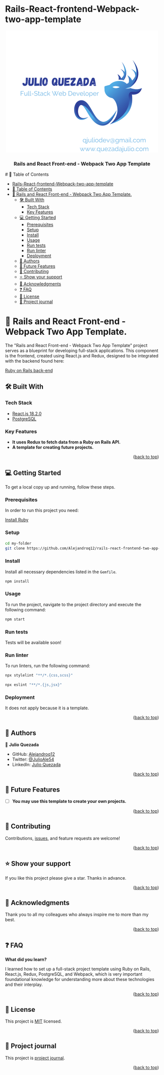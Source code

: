 # Rails-React-frontend-Webpack-two-app-template

<a name="readme-top"></a>
<div align="center">
    <img src="logo-julio.png" alt="main-logo" width="500"  height="auto" />
  <br/>
  <h3><b>Rails and React Front-end - Webpack Two App Template</b></h3>
</div>
# 📗 Table of Contents

- [Rails-React-frontend-Webpack-two-app-template](#rails-react-frontend-webpack-two-app-template)
- [📗 Table of Contents](#-table-of-contents)
- [📖 Rails and React Front-end - Webpack Two App Template. ](#-rails-and-react-front-end---webpack-two-app-template-)
  - [🛠 Built With ](#-built-with-)
    - [Tech Stack ](#tech-stack-)
    - [Key Features ](#key-features-)
  - [💻 Getting Started ](#-getting-started-)
    - [Prerequisites](#prerequisites)
    - [Setup](#setup)
    - [Install](#install)
    - [Usage](#usage)
    - [Run tests](#run-tests)
    - [Run linter](#run-linter)
    - [Deployment](#deployment)
  - [👥 Authors ](#-authors-)
  - [🔭 Future Features ](#-future-features-)
  - [🤝 Contributing ](#-contributing-)
  - [⭐️ Show your support ](#️-show-your-support-)
  - [🙏 Acknowledgments ](#-acknowledgments-)
  - [❓ FAQ ](#-faq-)
  - [📝 License ](#-license-)
  - [📝 Project journal ](#-project-journal-)

# 📖 Rails and React Front-end - Webpack Two App Template. <a name="about-project"></a>

The "Rails and React Front-end - Webpack Two App Template" project serves as a blueprint for developing full-stack applications. This component is the frontend, created using React.js and Redux, designed to be integrated with the backend found here:

[Ruby on Rails back-end](https://github.com/Alejandroq12/rails-react-backend-two-app-template)


## 🛠 Built With <a name="built-with"></a>

### Tech Stack <a name="tech-stack"></a>

  <ul>
    <li><a href="https://react.dev/">React.js 18.2.0</a></li>
    <li><a href="https://www.postgresql.org/">PostgreSQL</a></li>
  </ul>

### Key Features <a name="key-features"></a>

- **It uses Redux to fetch data from a Ruby on Rails API.**
- **A template for creating future projects.**

<p align="right">(<a href="#readme-top">back to top</a>)</p>


## 💻 Getting Started <a name="getting-started"></a>

To get a local copy up and running, follow these steps.

### Prerequisites

In order to run this project you need:

[Install Ruby](https://www.ruby-lang.org/en/documentation/installation/)

### Setup

```sh
cd my-folder
git clone https://github.com/Alejandroq12/rails-react-frontend-two-app-template.git
```

### Install

Install all necessary dependencies listed in the `Gemfile`.

```sh
npm install
```

### Usage

To run the project, navigate to the project directory and execute the following command:

```sh
npm start
```

### Run tests
Tests will be available soon!
<!-- To execute all test suites in the application, use the following command in your terminal:

```sh
rspec
``` -->

### Run linter

To run linters, run the following command:

```sh
npx stylelint "**/*.{css,scss}"
```

```sh
npx eslint "**/*.{js,jsx}"
```

### Deployment

It does not apply because it is a template.

<p align="right">(<a href="#readme-top">back to top</a>)</p>


## 👥 Authors <a name="authors"></a>

👤 **Julio Quezada**

- GitHub: [Alejandroq12](https://github.com/Alejandroq12)
- Twitter: [@JulioAle54](https://twitter.com/JulioAle54)
- LinkedIn: [Julio Quezada](https://www.linkedin.com/in/quezadajulio/)

<p align="right">(<a href="#readme-top">back to top</a>)</p>

## 🔭 Future Features <a name="future-features"></a>

- [ ] **You may use this template to create your own projects.**


<p align="right">(<a href="#readme-top">back to top</a>)</p>

## 🤝 Contributing <a name="contributing"></a>

Contributions, [issues](https://github.com/Alejandroq12/rails-react-frontend-two-app-template/issues), and feature requests are welcome!

<p align="right">(<a href="#readme-top">back to top</a>)</p>

<!-- SUPPORT -->

## ⭐️ Show your support <a name="support"></a>

If you like this project please give a star.
Thanks in advance.

<p align="right">(<a href="#readme-top">back to top</a>)</p>

<!-- ACKNOWLEDGEMENTS -->

## 🙏 Acknowledgments <a name="acknowledgements"></a>

Thank you to all my colleagues who always inspire me to more than my best.

<p align="right">(<a href="#readme-top">back to top</a>)</p>

<!-- FAQ (optional) -->

## ❓ FAQ <a name="faq"></a>

**What did you learn?**

I learned how to set up a full-stack project template using Ruby on Rails, React.js, Redux, PostgreSQL, and Webpack, which is very important foundational knowledge for understanding more about these technologies and their interplay.

<p align="right">(<a href="#readme-top">back to top</a>)</p>

## 📝 License <a name="license"></a>

This project is [MIT](./LICENSE) licensed.

<p align="right">(<a href="#readme-top">back to top</a>)</p>

## 📝 Project journal <a name="license"></a>

This project is [project journal](./PROJECT_JOURNAL.md).

<p align="right">(<a href="#readme-top">back to top</a>)</p>
